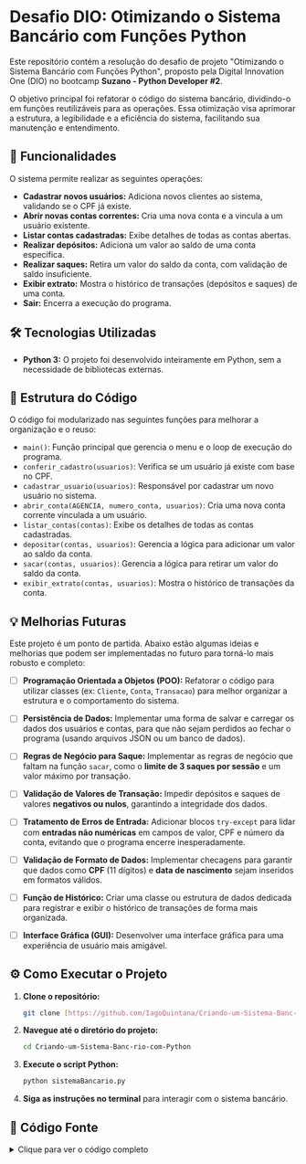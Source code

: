 # Desafio DIO: Otimizando o Sistema Bancário com Funções Python

Este repositório contém a resolução do desafio de projeto "Otimizando o Sistema Bancário com Funções Python", proposto pela Digital Innovation One (DIO) no bootcamp **Suzano - Python Developer #2**.

O objetivo principal foi refatorar o código do sistema bancário, dividindo-o em funções reutilizáveis para as operações. Essa otimização visa aprimorar a estrutura, a legibilidade e a eficiência do sistema, facilitando sua manutenção e entendimento.

## 🚀 Funcionalidades

O sistema permite realizar as seguintes operações:

-   **Cadastrar novos usuários:** Adiciona novos clientes ao sistema, validando se o CPF já existe.
-   **Abrir novas contas correntes:** Cria uma nova conta e a vincula a um usuário existente.
-   **Listar contas cadastradas:** Exibe detalhes de todas as contas abertas.
-   **Realizar depósitos:** Adiciona um valor ao saldo de uma conta específica.
-   **Realizar saques:** Retira um valor do saldo da conta, com validação de saldo insuficiente.
-   **Exibir extrato:** Mostra o histórico de transações (depósitos e saques) de uma conta.
-   **Sair:** Encerra a execução do programa.

## 🛠️ Tecnologias Utilizadas

-   **Python 3:** O projeto foi desenvolvido inteiramente em Python, sem a necessidade de bibliotecas externas.

## 🔧 Estrutura do Código

O código foi modularizado nas seguintes funções para melhorar a organização e o reuso:

-   `main()`: Função principal que gerencia o menu e o loop de execução do programa.
-   `conferir_cadastro(usuarios)`: Verifica se um usuário já existe com base no CPF.
-   `cadastrar_usuario(usuarios)`: Responsável por cadastrar um novo usuário no sistema.
-   `abrir_conta(AGENCIA, numero_conta, usuarios)`: Cria uma nova conta corrente vinculada a um usuário.
-   `listar_contas(contas)`: Exibe os detalhes de todas as contas cadastradas.
-   `depositar(contas, usuarios)`: Gerencia a lógica para adicionar um valor ao saldo da conta.
-   `sacar(contas, usuarios)`: Gerencia a lógica para retirar um valor do saldo da conta.
-   `exibir_extrato(contas, usuarios)`: Mostra o histórico de transações da conta.

## 💡 Melhorias Futuras

Este projeto é um ponto de partida. Abaixo estão algumas ideias e melhorias que podem ser implementadas no futuro para torná-lo mais robusto e completo:

- [ ] **Programação Orientada a Objetos (POO):** Refatorar o código para utilizar classes (ex: `Cliente`, `Conta`, `Transacao`) para melhor organizar a estrutura e o comportamento do sistema.
- [ ] **Persistência de Dados:** Implementar uma forma de salvar e carregar os dados dos usuários e contas, para que não sejam perdidos ao fechar o programa (usando arquivos JSON ou um banco de dados).
- [ ] **Regras de Negócio para Saque:** Implementar as regras de negócio que faltam na função `sacar`, como o **limite de 3 saques por sessão** e um valor máximo por transação.
- [ ] **Validação de Valores de Transação:** Impedir depósitos e saques de valores **negativos ou nulos**, garantindo a integridade dos dados.
- [ ] **Tratamento de Erros de Entrada:** Adicionar blocos `try-except` para lidar com **entradas não numéricas** em campos de valor, CPF e número da conta, evitando que o programa encerre inesperadamente.
- [ ] **Validação de Formato de Dados:** Implementar checagens para garantir que dados como **CPF** (11 dígitos) e **data de nascimento** sejam inseridos em formatos válidos.
- [ ] **Função de Histórico:** Criar uma classe ou estrutura de dados dedicada para registrar e exibir o histórico de transações de forma mais organizada.
- [ ] **Interface Gráfica (GUI):** Desenvolver uma interface gráfica para uma experiência de usuário mais amigável.

 
## ⚙️ Como Executar o Projeto

1.  **Clone o repositório:**
    ```bash
    git clone [https://github.com/IagoQuintana/Criando-um-Sistema-Banc-rio-com-Python.git](https://github.com/IagoQuintana/Criando-um-Sistema-Banc-rio-com-Python.git)
    ```

2.  **Navegue até o diretório do projeto:**
    ```bash
    cd Criando-um-Sistema-Banc-rio-com-Python
    ```

3.  **Execute o script Python:**
    ```bash
    python sistemaBancario.py
    ```
    
4.  **Siga as instruções no terminal** para interagir com o sistema bancário.


## 📄 Código Fonte

<details>
<summary>Clique para ver o código completo</summary>

```python
def conferir_cadastro(usuarios):
    cpf = input("Informe o CPF do usuário (somentos números):\n ")
    usuario = [usuario for usuario in usuarios if usuario['cpf'] == cpf]
    return cpf, usuario[0] if usuario else None


def cadastrar_usuario(usuarios):
    cpf, usuario = conferir_cadastro(usuarios)
    if usuario:
        print("Usuário já cadastrado\n")
        return
    nome = input("Informe o nome para cadastro: ")
    data_nascimento = input("Informe da data de nascimento: ")
    endereco = input("Informe o endereço: ")
    usuarios.append({"nome": nome, "data_nascimento": data_nascimento,
                     "cpf": cpf, "endereço": endereco})
    print("Usuário cadastrado!")


def abrir_conta(AGENCIA, numero_conta, usuarios):
    cpf, usuario = conferir_cadastro(usuarios)
    if usuario:
        conta = {'agencia': AGENCIA, 'c/c': numero_conta,
                 'titular': usuario, 'saldo': 0, "extrato": ""}
        print("Conta aberta com sucesso!\n")
        return conta
    print("Usúario não cadastrado! Abertura de conta encerrada.\n ")


def listar_contas(contas):
    for conta in contas:
        print(
            f"Agência: {conta['agencia']}\ncc: {conta['c/c']}\nTitular: {conta['titular']['nome']}\nSaldo: {conta['saldo']}\n")


def depositar(contas, usuarios):
    cpf, usuario = conferir_cadastro(usuarios)
    if not usuario:
        print("Usuário não encontrado")
        return
    cc = int(input("Informe o número da conta corrente"))
    for conta in contas:
        if conta['c/c'] == cc and usuario['nome'] == conta['titular']['nome']:
            deposito = int(input("Informe o valor do deposito: "))
            conta['saldo'] += deposito
            conta['extrato'] += f"Depósito:+R${deposito}\n "
            break

    else:
        print("Conta não encontrada")


def sacar(contas, usuarios):
    cpf, usuario = conferir_cadastro(usuarios)
    if not usuario:
        print("Usuário não encontrado")
        return
    cc = int(input("Informe o número da conta corrente"))

    for conta in contas:
        if conta['c/c'] == cc and usuario['nome'] == conta['titular']['nome']:
            saque = int(input("Informe o valor de saque"))
            while saque > conta['saldo']:
                saque = int(
                    input("Saldo insuficiente, informe novo valor de saque! "))
            conta['saldo'] -= saque
            conta['extrato'] += f"Saque:-R${saque}\n "
            break
    else:
        print("Conta não encontrada")


def exibir_extrato(contas, usuarios):
    cpf, usuario = conferir_cadastro(usuarios)
    if not usuario:
        print("Usuário não encontrado")
        return
    cc = int(input("Informe o número da conta corrente"))
    for conta in contas:
        if conta['c/c'] == cc and usuario['nome'] == conta['titular']['nome']:
            print(f"Extrato: ")
            print(
                f"Agência: {conta['agencia']}\nConta: {conta['c/c']}\nTitular: {conta['titular']['nome']}\n{conta['extrato']}")
            break
    else:
        print("Conta não encontrada")


def main():
    menu = """
        [nu] Novo usuário
        [nc] Nova conta
        [lc] Listar contas
        [d] Depositar
        [s] Sacar
        [e] Extrato
        [q] Sair
"""

    LIMITE_SAQUEs = 3
    AGENCIA = "001"
    contas = []
    usuarios = []
    while True:
        print(menu)
        entrada = input("Escolha a opção desejada: ")

        if entrada == 'nu':
            cadastrar_usuario(usuarios)

        elif entrada == 'nc':
            numero_conta = len(contas) + 1
            conta = abrir_conta(AGENCIA, numero_conta, usuarios)
            if conta:
                contas.append(conta)

        elif entrada == 'lc':
            listar_contas(contas)

        elif entrada == 'd':
            depositar(contas, usuarios)

        elif entrada == 's':
            sacar(contas, usuarios)

        elif entrada == 'e':
            exibir_extrato(contas, usuarios)

        elif entrada == 'q':
            break


if __name__ == '__main__':
    main()
